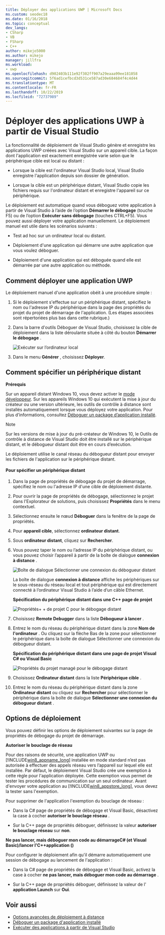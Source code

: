 ```yaml
---
title: Déployer des applications UWP | Microsoft Docs
ms.custom: seodec18
ms.date: 01/16/2018
ms.topic: conceptual
dev_langs:
- CSharp
- VB
- FSharp
- C++
author: mikejo5000
ms.author: mikejo
manager: jillfra
ms.workload:
- uwp
ms.openlocfilehash: d902403b111e92f302ff907a29eaaa99ee181058
ms.sourcegitcommit: 5f6ad1cefbcd3d531ce587ad30e684684f4c4d44
ms.translationtype: MT
ms.contentlocale: fr-FR
ms.lasthandoff: 10/22/2019
ms.locfileid: "72737989"
---
```

# <a name="deploy-uwp-apps-from-visual-studio"></a>Déployer des applications UWP à partir de Visual Studio

La fonctionnalité de déploiement de Visual Studio génère et enregistre les applications UWP créées avec Visual Studio sur un appareil cible. La façon dont l'application est exactement enregistrée varie selon que le périphérique cible est local ou distant :

- Lorsque la cible est l'ordinateur Visual Studio local, Visual Studio enregistre l'application depuis son dossier de génération.

- Lorsque la cible est un périphérique distant, Visual Studio copie les fichiers requis sur l'ordinateur distant et enregistre l'appareil sur ce périphérique.

Le déploiement est automatique quand vous déboguez votre application à partir de Visual Studio à l’aide de l’option **Démarrer le débogage** (touche F5) ou de l’option **Exécuter sans débogage** (touches CTRL+F5). Vous pouvez aussi déployer votre application manuellement. Le déploiement manuel est utile dans les scénarios suivants :

- Test ad hoc sur un ordinateur local ou distant.

- Déploiement d'une application qui démarre une autre application que vous voulez déboguer.

- Déploiement d'une application qui est déboguée quand elle est démarrée par une autre application ou méthode.

## <a name="BKMK_How_to_deploy_a_Windows_Store_app"></a>Comment déployer une application UWP
 Le déploiement manuel d'une application obéit à une procédure simple :

1. Si le déploiement s'effectue sur un périphérique distant, spécifiez le nom ou l'adresse IP du périphérique dans la page des propriétés du projet du projet de démarrage de l'application. (Les étapes associées sont répertoriées plus bas dans cette rubrique.)

2. Dans la barre d'outils Déboguer de Visual Studio, choisissez la cible de déploiement dans la liste déroulante située à côté du bouton **Démarrer le débogage** .

     ![Exécuter sur l’ordinateur local](../debugger/media/vsrun_f5_local.png "VSRUN_F5_Local")

3. Dans le menu **Générer** , choisissez **Déployer**.

## <a name="BKMK_How_to_specify_a_remote_device"></a> Comment spécifier un périphérique distant

**Prérequis**

Sur un appareil distant Windows 10, vous devez activer le [mode développeur](/windows/uwp/get-started/enable-your-device-for-development). Sur les appareils Windows 10 qui exécutent la mise à jour du créateur ou une version ultérieure, les outils de contrôle à distance sont installés automatiquement lorsque vous déployez votre application. Pour plus d’informations, consultez [Déboguer un package d’application installé](../debugger/debug-installed-app-package.md).

> [!NOTE]
> Sur les versions de mise à jour du pré-créateur de Windows 10, le Outils de contrôle à distance de Visual Studio doit être installé sur le périphérique distant, et le débogueur distant doit être en cours d’exécution.

Le déploiement utilise le canal réseau du débogueur distant pour envoyer les fichiers de l'application sur le périphérique distant.

#### <a name="to-specify-a-remote-device"></a>Pour spécifier un périphérique distant

1. Dans la page de propriétés de débogage du projet de démarrage, spécifiez le nom ou l'adresse IP d'une cible de déploiement distante.

2. Pour ouvrir la page de propriétés de débogage, sélectionnez le projet dans l'Explorateur de solutions, puis choisissez **Propriétés** dans le menu contextuel.

3. Sélectionnez ensuite le nœud **Déboguer** dans la fenêtre de la page de propriétés.

4. Pour **appareil cible**, sélectionnez **ordinateur distant**.

5. Sous **ordinateur distant**, cliquez sur **Rechercher**.

6. Vous pouvez taper le nom ou l’adresse IP du périphérique distant, ou vous pouvez choisir l’appareil à partir de la boîte de dialogue **connexion à distance** .

    ![Boîte de dialogue Sélectionner une connexion du débogueur distant](../debugger/media/vsrun_selectremotedebuggerdlg.png "VSRUN_SelectRemoteDebuggerDlg")

    La boîte de dialogue **connexion à distance** affiche les périphériques sur le sous-réseau du réseau local et tout périphérique qui est directement connecté à l’ordinateur Visual Studio à l’aide d’un câble Ethernet.

   **Spécification du périphérique distant dans une C++ page de projet**

   ![Propriétés&#43; &#43; de projet C pour le débogage distant](../debugger/media/vsrun_cpp_projprop_remote.png "VSRUN_CPP_ProjProp_Remote")

7. Choisissez **Remote Debugger** dans la liste **Débogueur à lancer** .

8. Entrez le nom du réseau du périphérique distant dans la zone **Nom de l'ordinateur** . Ou cliquez sur la flèche Bas de la zone pour sélectionner le périphérique dans la boîte de dialogue Sélectionner une connexion du débogueur distant.

   **Spécification du périphérique distant dans une page de projet Visual C# ou Visual Basic**

   ![Propriétés du projet managé pour le débogage distant](../debugger/media/vsrun_managed_projprop_remote.png "VSRUN_Managed_ProjProp_Remote")

9. Choisissez **Ordinateur distant** dans la liste **Périphérique cible** .

10. Entrez le nom du réseau du périphérique distant dans la zone **Ordinateur distant** ou cliquez sur **Rechercher** pour sélectionner le périphérique dans la boîte de dialogue **Sélectionner une connexion du débogueur distant** .

## <a name="BKMK_Deployment_options"></a> Options de déploiement

Vous pouvez définir les options de déploiement suivantes sur la page de propriétés de débogage du projet de démarrage.

**Autoriser le bouclage de réseau**

Pour des raisons de sécurité, une application UWP ou [!INCLUDE[win8_appname_long](../debugger/includes/win8_appname_long_md.md)] installée en mode standard n’est pas autorisée à effectuer des appels réseau vers l’appareil sur lequel elle est installée. Par défaut, le déploiement Visual Studio crée une exemption à cette règle pour l'application déployée. Cette exemption vous permet de tester les procédures de communication sur un seul ordinateur. Avant d'envoyer votre application au [!INCLUDE[win8_appstore_long](../debugger/includes/win8_appstore_long_md.md)], vous devez la tester sans l'exemption.

Pour supprimer de l'application l'exemption du bouclage de réseau :

- Dans la C# page de propriétés de débogage et Visual Basic, désactivez la case à cocher **autoriser le bouclage réseau** .

- Sur la C++ page de propriétés déboguer, définissez la valeur **autoriser le bouclage réseau** sur **non**.

**Ne pas lancer, mais déboguer mon code au démarrageC# (et Visual Basic)/lancer l'C++application ()**

Pour configurer le déploiement afin qu'il démarre automatiquement une session de débogage au lancement de l'application :

- Dans la C# page de propriétés de débogage et Visual Basic, activez la case à cocher **ne pas lancer, mais déboguer mon code au démarrage** .

- Sur la C++ page de propriétés déboguer, définissez la valeur de l' **application Launch** sur **Oui**.

## <a name="see-also"></a>Voir aussi

- [Options avancées de déploiement à distance](/windows/uwp/debug-test-perf/deploying-and-debugging-uwp-apps#advanced-remote-deployment-options)
- [Déboguer un package d'application installé](../debugger/debug-installed-app-package.md)
- [Exécuter des applications à partir de Visual Studio](/visualstudio/debugger/debugging-windows-store-and-windows-universal-apps)
